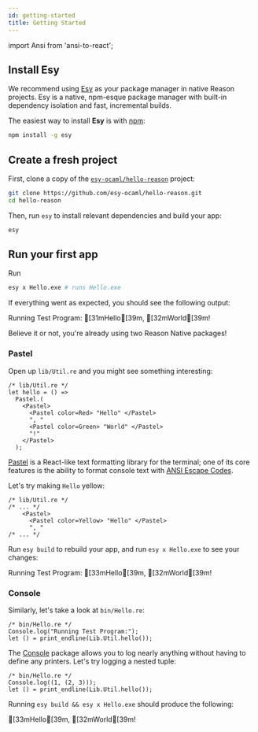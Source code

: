 ```yaml
---
id: getting-started
title: Getting Started
---
```


<!-- MDX Magic: Used below to render ANSI code blocks -->
import Ansi from 'ansi-to-react';

## Install Esy

We recommend using [Esy](https://esy.sh) as your package manager in native Reason projects. Esy is a native, npm-esque package manager with built-in dependency isolation and fast, incremental builds.

The easiest way to install **Esy** is with [npm](https://nodejs.org):

```bash
npm install -g esy
```

## Create a fresh project

First, clone a copy of the [`esy-ocaml/hello-reason`](https://github.com/esy-ocaml/hello-reason.git) project:

```bash
git clone https://github.com/esy-ocaml/hello-reason.git
cd hello-reason
```

Then, run `esy` to install relevant dependencies and build your app:

```bash
esy
```

## Run your first app

Run

```bash
esy x Hello.exe # runs Hello.exe
```

If everything went as expected, you should see the following output:

<Ansi>
Running Test Program:
[31mHello[39m, [32mWorld[39m!
</Ansi>

Believe it or not, you're already using two Reason Native packages!

### Pastel

Open up `lib/Util.re` and you might see something interesting:

```reason
/* lib/Util.re */
let hello = () =>
  Pastel.(
    <Pastel>
      <Pastel color=Red> "Hello" </Pastel>
      ", "
      <Pastel color=Green> "World" </Pastel>
      "!"
    </Pastel>
  );
```

[Pastel](./pastel/index.md) is a React-like text formatting library for the terminal; one of its core features is the ability to format console text with [ANSI Escape Codes](https://en.wikipedia.org/wiki/ANSI_escape_code#Colors).

Let's try making `Hello` yellow:

```reason
/* lib/Util.re */
/* ... */
    <Pastel>
      <Pastel color=Yellow> "Hello" </Pastel>
      ", "
/* ... */
```

Run `esy build` to rebuild your app, and run `esy x Hello.exe` to see your changes:

<Ansi>
Running Test Program:
[33mHello[39m, [32mWorld[39m!
</Ansi>

### Console

Similarly, let's take a look at `bin/Hello.re`:

```reason
/* bin/Hello.re */
Console.log("Running Test Program:");
let () = print_endline(Lib.Util.hello());
```

The [Console](console/index.md) package allows you to log nearly anything without having to define any printers. Let's try logging a nested tuple:

```reason
/* bin/Hello.re */
Console.log((1, (2, 3)));
let () = print_endline(Lib.Util.hello());
```

Running `esy build && esy x Hello.exe` should produce the following:

<Ansi>
[33mHello[39m, [32mWorld[39m!
</Ansi>
